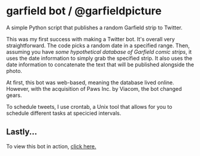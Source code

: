 # garfield bot / @garfieldpicture
A simple Python script that publishes a random Garfield strip to Twitter.

This was my first success with making a Twitter bot. It's overall very straightforward. The code picks a random date in a specified range. Then, assuming you have *some hypothetical database of Garfield comic strips*, it uses the date information to simply grab the specified strip. It also uses the date information to concatenate the text that will be published alongside the photo. 

At first, this bot was web-based, meaning the database lived online. However, with the acquisition of Paws Inc. by Viacom, the bot changed gears.

To schedule tweets, I use crontab, a Unix tool that allows for you to schedule different tasks at specicied intervals.

## Lastly...
To view this bot in action, [click here.](http://www.twitter.com/garfieldpicture)
